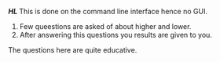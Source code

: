 ***********HL***********
This is done on the command line interface hence no GUI.
1) Few queestions are asked of about higher and lower.
2) After answering this questions you results are given to you.

The questions here are quite educative.